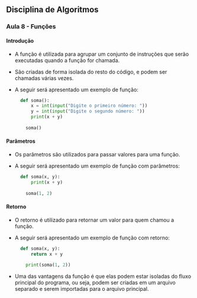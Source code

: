 ## Disciplina de Algoritmos

### Aula 8 - Funções

#### Introdução

- A função é utilizada para agrupar um conjunto de instruções que serão executadas quando a função for chamada.

- São criadas de forma isolada do resto do código, e podem ser chamadas várias vezes.

- A seguir será apresentado um exemplo de função:

    ```python
      def soma():
          x = int(input("Digite o primeiro número: "))
          y = int(input("Digite o segundo número: "))
          print(x + y)
        
        soma()
    ```

#### Parâmetros

- Os parâmetros são utilizados para passar valores para uma função.

- A seguir será apresentado um exemplo de função com parâmetros:

    ```python
      def soma(x, y):
          print(x + y)
        
        soma(1, 2)
    ```

#### Retorno

- O retorno é utilizado para retornar um valor para quem chamou a função.

- A seguir será apresentado um exemplo de função com retorno:

    ```python
      def soma(x, y):
          return x + y
        
        print(soma(1, 2))
    ```

- Uma das vantagens da função é que elas podem estar isoladas do fluxo principal do programa, ou seja, podem ser criadas em um arquivo separado e serem importadas para o arquivo principal.